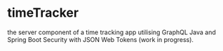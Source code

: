 # timeTracker
the server component of a time tracking app utilising GraphQL Java and Spring Boot Security with JSON Web Tokens (work in progress).
